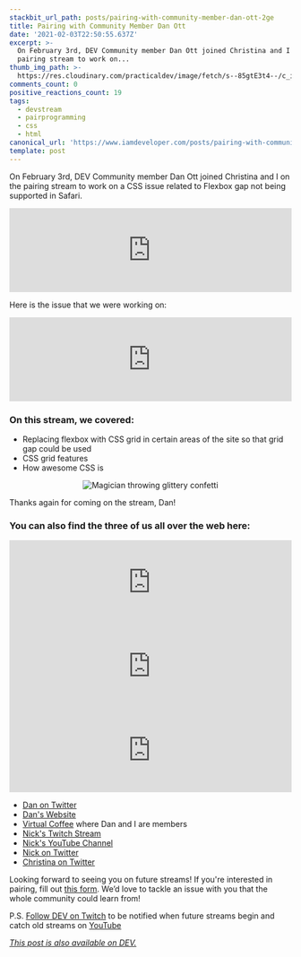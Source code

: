 ```yaml
---
stackbit_url_path: posts/pairing-with-community-member-dan-ott-2ge
title: Pairing with Community Member Dan Ott
date: '2021-02-03T22:50:55.637Z'
excerpt: >-
  On February 3rd, DEV Community member Dan Ott joined Christina and I on the
  pairing stream to work on...
thumb_img_path: >-
  https://res.cloudinary.com/practicaldev/image/fetch/s--85gtE3t4--/c_imagga_scale,f_auto,fl_progressive,h_420,q_auto,w_1000/https://dev-to-uploads.s3.amazonaws.com/i/2le4kbbcn38tvhrnidd2.jpeg
comments_count: 0
positive_reactions_count: 19
tags:
  - devstream
  - pairprogramming
  - css
  - html
canonical_url: 'https://www.iamdeveloper.com/posts/pairing-with-community-member-dan-ott-2ge/'
template: post
---
```

On <time datetime="2021-02-03">February 3rd</time>, DEV Community member Dan Ott joined Christina and I on the pairing stream to work on a CSS issue related to Flexbox gap not being supported in Safari.


<iframe class="liquidTag" src="https://dev.to/embed/youtube?args=iVMPwTETH3Q" style="border: 0; width: 100%;"></iframe>


Here is the issue that we were working on:


<iframe class="liquidTag" src="https://dev.to/embed/github?args=https%3A%2F%2Fgithub.com%2Fforem%2Fforem%2Fissues%2F12452" style="border: 0; width: 100%;"></iframe>


### On this stream, we covered:

* Replacing flexbox with CSS grid in certain areas of the site so that grid gap could be used
* CSS grid features
* How awesome CSS is

<center>

![Magician throwing glittery confetti](https://media.giphy.com/media/s2qXK8wAvkHTO/giphy.gif)

</center>

Thanks again for coming on the stream, Dan!

### You can also find the three of us all over the web here:


<iframe class="liquidTag" src="https://dev.to/embed/user?args=danieltott" style="border: 0; width: 100%;"></iframe>



<iframe class="liquidTag" src="https://dev.to/embed/user?args=nickytonline" style="border: 0; width: 100%;"></iframe>



<iframe class="liquidTag" src="https://dev.to/embed/user?args=coffeecraftcode" style="border: 0; width: 100%;"></iframe>


* [Dan on Twitter](https://twitter.com/danieltott)
* [Dan's Website](https://www.dtott.com/)
* [Virtual Coffee](https://virtualcoffee.io) where Dan and I are members
* [Nick's Twitch Stream](https://www.twitch.tv/nickytonline)
* [Nick's YouTube Channel](https://iamdeveloper.com/youtube)
* [Nick on Twitter](https://twitter.com/nickytonline)
* [Christina on Twitter](https://twitter.com/coffeecraftcode)

Looking forward to seeing you on future streams! If you're interested in pairing, fill out [this form](https://iamdeveloper.com/pair). We’d love to tackle an issue with you that the whole community could learn from!

P.S. [Follow DEV on Twitch](https://twitch.tv/thepracticaldev) to be notified when future streams begin and catch old streams on [YouTube](https://www.youtube.com/c/thepracticaldevteam)

*[This post is also available on DEV.](https://dev.to/nickytonline/pairing-with-community-member-dan-ott-2ge)*


<script>
const parent = document.getElementsByTagName('head')[0];
const script = document.createElement('script');
script.type = 'text/javascript';
script.src = 'https://cdnjs.cloudflare.com/ajax/libs/iframe-resizer/4.1.1/iframeResizer.min.js';
script.charset = 'utf-8';
script.onload = function() {
    window.iFrameResize({}, '.liquidTag');
};
parent.appendChild(script);
</script>    
